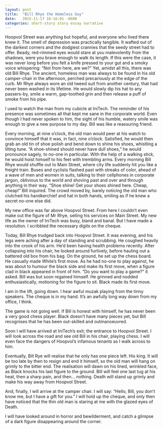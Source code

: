 ```yaml
---
layout: post
title:  "Bill Rhye the Homeless Guy"
date:   2015-11-17 16:16:01 -0600
categories: short-story story essay narrative
---
```


Hoopvol Street was anything but hopeful, and everyone who lived there knew it. The smell of depression was practically tangible. It wafted out of the darkest corners and the dodgiest crannies that the seedy street had to offer. Beady, red-rimmed eyes would stare at you malevolently from the shadows, were you brave enough to walk its length. If this were the case, it was never long before you felt a knife pressed to your gut and a smoky voice whispering:
“Not from here, are we?”
Yet, amidst all this, there was old Bill Rhye. The ancient, homeless man was always to be found in his old camper-chair in the afternoon, perched precariously at the edge of the curb. Mr Rhye always wore an old tweed suit from another century, that had never been washed in its lifetime. He would slowly dip his hat to any passers-by, smile a warm, gap-toothed grin and then release a puff of smoke from his pipe.

I used to watch the man from my cubicle at IniTech. The reminder of his presence was sometimes all that kept me sane in the corporate world. Even though I had never spoken to him, the sight of his humble, watery smile was enough to give a new purpose to my day. Bill was like a reassuring friend.

Every morning, at nine o’clock, the old man would peer at his watch to convince himself that it was, in fact, nine o’clock. Satisfied, he would then grab an old tin of shoe polish and bend down to shine his shoes, whistling a lilting tune.
“A shoe-shined should never have dull shoes,” he would pronounce sagely, to no-one in particular. With the help of a walking stick, he would hoist himself to his feet with trembling arms. Every morning Bill Rhye would shuffle out to Main Street, where city life suddenly hit you like a freight train. Buses and cyclists flashed past with streaks of color, ahead of a wave of men and women in suits, talking to their cellphones in corporate jargon, oblivious to the world and shoving past and over and through anything in their way.
“Shoe shine! Get your shoes shined here. Cheap, cheap!” Bill inquired.
The crowd moved by, barely noticing the old man who clutched his handkerchief and hat in both hands, smiling as if he knew a secret no-one else did.

My new office was far above Hoopvol Street. From here I couldn’t even make out the figure of Mr Rhye, selling his services on Main Street. My new life as the owner of IniTech was busy, bland and banal. But I have made a resolution. I scribbled the necessary digits on the cheque.

Today, Bill Rhye trudged back into Hoopvol Street. It was evening, and his legs were aching after a day of standing and scrubbing. He coughed heavily into the crook of his arm. He’d been having health problems recently. After collapsing into his chair, he looked around furtively, before hauling out a battered old box from his bag. On the ground, he set up the chess board. He casually made White’s first move. As he had no-one to play against, he was about to humour the black side and make its first move, when a figure clad in black appeared in front of him.
“Do you want to play a game?” it asked.
Bill was but soon regained himself. He grinned and nodded enthusiastically, motioning for the figure to sit. Black made its first move.

I am in the lift, going down. I hear awful muzak playing from the tinny speakers. The cheque is in my hand. It’s an awfully long way down from my office, I think.

The game is not going well. If Bill is honest with himself, he has never been a very good chess player. Black doesn’t have many pieces yet, but Bill recognises that he has been out-skilled and outmanoeuvred.

Soon I will have arrived at IniTech’s exit; the entrance to Hoopvol Street. I will look across the road and see old Bill in his chair, playing chess. I will even face the dangers of Hoopvol’s infamous tenants as I walk across to him.

Eventually, Bill Rye will realise that he only has one piece left. His king.
It will be too late by then to resign and end it himself, so the old man will hang on grimly to the bitter end. The realisation will dawn on his lined, wrinkled face, as Black knocks his last figure to the ground. Bill will feel one last tug at his heat, then a sharp pain, and then... nothing.
Death will stand up grimly and make his way away from Hoopvol Street.

And, finally, I will arrive at the camper chair. I will say: “Hello, Bill, you don’t know me, but I have a gift for you.” I will hold up the cheque, and only then have noticed that the thin old man is staring at me with the glazed eyes of Death.

I will have looked around in horror and bewilderment, and catch a glimpse of a dark figure disappearing around the corner.
